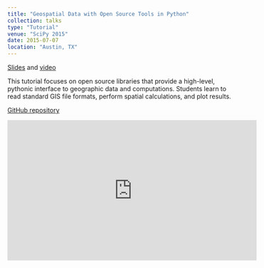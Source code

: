 ```yaml
---
title: "Geospatial Data with Open Source Tools in Python"
collection: talks
type: "Tutorial"
venue: "SciPy 2015"
date: 2015-07-07
location: "Austin, TX"
---
```


[Slides](https://kjordahl.net/SciPy-Tutorial-2015) and [video](https://www.youtube.com/watch?v=HzPSVwyP2Y0&list=PLYx7XA2nY5Gcpabmu61kKcToLz0FapmHu&index=16)

This tutorial focuses on open source libraries that provide a
high-level, pythonic interface to geographic data and
computations. Students learn to read standard GIS file formats,
perform spatial calculations, and plot results.

[GitHub repository](https://github.com/kjordahl/SciPy-Tutorial-2015)

<iframe width="560" height="315" src="https://www.youtube-nocookie.com/embed/HzPSVwyP2Y0" title="YouTube video player" frameborder="0" allow="accelerometer; autoplay; clipboard-write; encrypted-media; gyroscope; picture-in-picture" allowfullscreen></iframe>
